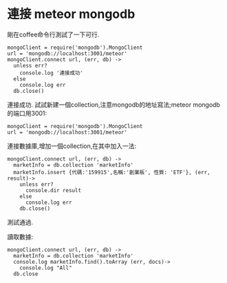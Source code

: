 # 連接 meteor mongodb
剛在coffee命令行測試了一下可行.

    mongoClient = require('mongodb').MongoClient
    url = 'mongodb://localhost:3001/meteor'
    mongoClient.connect url, (err, db) ->
      unless err?
        console.log '連接成功'
      else
        console.log err
      db.close()

連接成功.
試試新建一個collection,注意mongodb的地址寫法;meteor mongodb的端口用3001:

    mongoClient = require('mongodb').MongoClient
    url = 'mongodb://localhost:3001/meteor'

連接數據庫,增加一個collection,在其中加入一法:

    mongoClient.connect url, (err, db) ->
      marketInfo = db.collection 'marketInfo'
      marketInfo.insert {代碼:'159915',名稱:'創業板', 性質: 'ETF'}, (err, result)->
        unless err?
          console.dir result
        else
          console.log err
        db.close()

測試通過.

讀取數據:

    mongoClient.connect url, (err, db) ->
      marketInfo = db.collection 'marketInfo'
      console.log marketInfo.find().toArray (err, docs)->
        console.log "All"
      db.close
